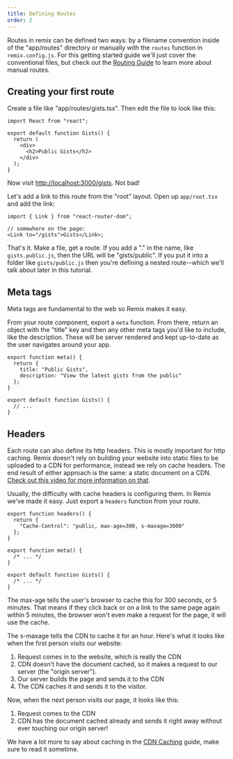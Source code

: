 ```yaml
---
title: Defining Routes
order: 2
---
```


Routes in remix can be defined two ways: by a filename convention inside of the "app/routes" directory or manually with the `routes` function in `remix.config.js`. For this getting started guide we'll just cover the conventional files, but check out the [Routing Guide](../guides/routing) to learn more about manual routes.

## Creating your first route

Create a file like "app/routes/gists.tsx". Then edit the file to look like this:

```tsx
import React from "react";

export default function Gists() {
  return (
    <div>
      <h2>Public Gists</h2>
    </div>
  );
}
```

Now visit [http://localhost:3000/gists](http://localhost:3000/gists). Not bad!

Let's add a link to this route from the "root" layout. Open up `app/root.tsx` and add the link:

```tsx
import { Link } from "react-router-dom";

// somewhere on the page:
<Link to="/gists">Gists</Link>;
```

That's it. Make a file, get a route. If you add a "." in the name, like `gists.public.js`, then the URL will be "gists/public". If you put it into a folder like `gists/public.js` then you're defining a nested route--which we'll talk about later in this tutorial.

## Meta tags

Meta tags are fundamental to the web so Remix makes it easy.

From your route component, export a `meta` function. From there, return an object with the "title" key and then any other meta tags you'd like to include, like the description. These will be server rendered and kept up-to-date as the user navigates around your app.

```tsx
export function meta() {
  return {
    title: "Public Gists",
    description: "View the latest gists from the public"
  };
}

export default function Gists() {
  // ...
}
```

## Headers

Each route can also define its http headers. This is mostly important for http caching. Remix doesn't rely on building your website into static files to be uploaded to a CDN for performance, instead we rely on cache headers. The end result of either approach is the same: a static document on a CDN. [Check out this video for more information on that](https://youtu.be/bfLFHp7Sbkg).

Usually, the difficulty with cache headers is configuring them. In Remix we've made it easy. Just export a `headers` function from your route.

```tsx
export function headers() {
  return {
    "Cache-Control": "public, max-age=300, s-maxage=3600"
  };
}

export function meta() {
  /* ... */
}

export default function Gists() {
  /* ... */
}
```

The max-age tells the user's browser to cache this for 300 seconds, or 5 minutes. That means if they click back or on a link to the same page again within 5 minutes, the browser won't even make a request for the page, it will use the cache.

The s-maxage tells the CDN to cache it for an hour. Here's what it looks like when the first person visits our website:

1. Request comes in to the website, which is really the CDN
2. CDN doesn't have the document cached, so it makes a request to our server (the "origin server").
3. Our server builds the page and sends it to the CDN
4. The CDN caches it and sends it to the visitor.

Now, when the next person visits our page, it looks like this:

1. Request comes to the CDN
2. CDN has the document cached already and sends it right away without ever touching our origin server!

We have a lot more to say about caching in the [CDN Caching](../guides/caching) guide, make sure to read it sometime.
